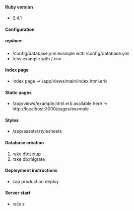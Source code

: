 
#### Ruby version
* 2.4.1

#### Configuration
##### replace: 
* /config/database.yml.example with /config/database.yml
* /env.example with /.env

#### Index page
* index page -> /app/views/main/index.html.erb

#### Static pages
 * /app/views/example.html.erb available here ->  http://localhost:3000/pages/example
  
#### Styles 
 * /app/assets/stylesheets

#### Database creation
1. rake db:setup
2. rake db:migrate

#### Deployment instructions
* cap production deploy

#### Server start
* rails s
